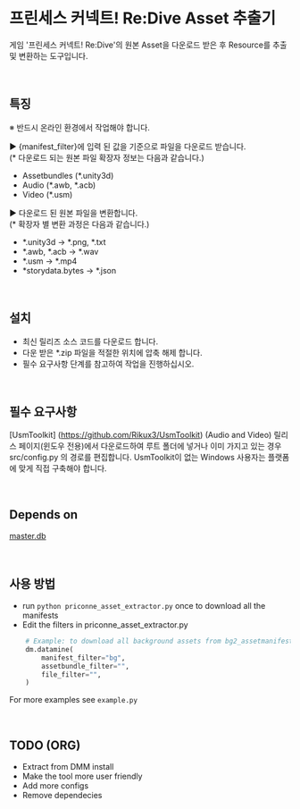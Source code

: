 # 프린세스 커넥트! Re:Dive Asset 추출기
게임 '프린세스 커넥트! Re:Dive'의 원본 Asset을 다운로드 받은 후 Resource를 추출 및 변환하는 도구입니다.

<BR>

## 특징
※ 반드시 온라인 환경에서 작업해야 합니다.

▶ {manifest_filter}에 입력 된 값을 기준으로 파일을 다운로드 받습니다.<BR>
(* 다운로드 되는 원본 파일 확장자 정보는 다음과 같습니다.)
  - Assetbundles (*.unity3d)
  - Audio (*.awb, *.acb)
  - Video (*.usm)

▶ 다운로드 된 원본 파일을 변환합니다.<BR>
(* 확장자 별 변환 과정은 다음과 같습니다.)
  - *.unity3d -> *.png, *.txt
  - *.awb, *.acb -> *.wav
  - *.usm -> *.mp4
  - *storydata.bytes -> *.json

<BR>

## 설치
- 최신 릴리즈 소스 코드를 다운로드 합니다.
- 다운 받은 *.zip 파일을 적절한 위치에 압축 해제 합니다.
- 필수 요구사항 단계를 참고하여 작업을 진행하십시오.

<BR>

## 필수 요구사항




[UsmToolkit] (https://github.com/Rikux3/UsmToolkit) (Audio and Video)
릴리스 페이지(윈도우 전용)에서 다운로드하여 루트 폴더에 넣거나 이미 가지고 있는 경우 src/config.py 의 경로를 편집합니다.
UsmToolkit이 없는 Windows 사용자는 플랫폼에 맞게 직접 구축해야 합니다.

<BR>

## Depends on
[master.db](https://github.com/lskyset/nozomi-cb-data/blob/main/master.db)

<BR>

## 사용 방법
- run `python priconne_asset_extractor.py` once to download all the manifests
- Edit the filters in priconne_asset_extractor.py

```py
    # Example: to download all background assets from bg2_assetmanifest
    dm.datamine(
        manifest_filter="bg",
        assetbundle_filter="",
        file_filter="",
    )
```

For more examples see `example.py`

<BR>

## TODO (ORG)
- Extract from DMM install
- Make the tool more user friendly
- Add more configs
- Remove dependecies
